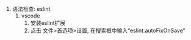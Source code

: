 1. 语法检查: eslint
   1. vscode
      1. 安装eslint扩展
      2. 点击 文件>首选项>设置, 在搜索框中输入“eslint.autoFixOnSave”